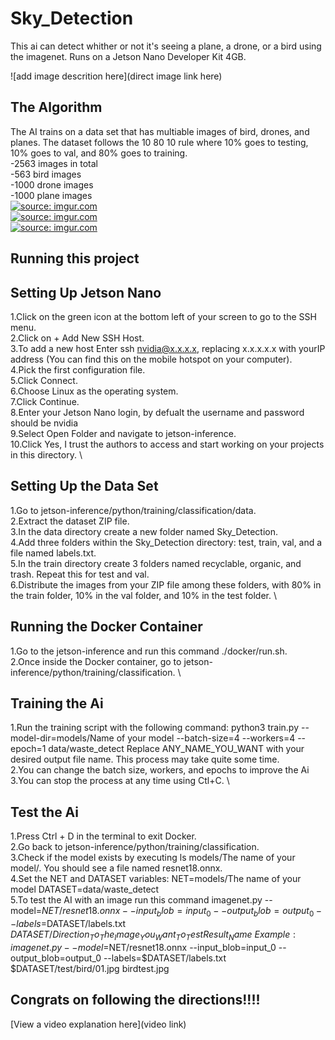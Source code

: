 # Sky_Detection

This ai can detect whither or not it's seeing a plane, a drone, or a bird using the imagenet. Runs on a Jetson Nano Developer Kit 4GB.  

![add image descrition here](direct image link here)

## The Algorithm

The AI trains on a data set that has multiable images of bird, drones, and planes. The dataset follows the 10 80 10 rule where 10% goes to testing, 10% goes to val, and 80% goes to training. \
-2563 images in total \
-563 bird images \
-1000 drone images \
-1000 plane images \
<a href="https://imgur.com/bCg7Hqc"><img src="https://i.imgur.com/bCg7Hqc.jpg" title="source: imgur.com" /></a> \
<a href="https://imgur.com/BoLUj4n"><img src="https://i.imgur.com/BoLUj4n.jpg" title="source: imgur.com" /></a> \
<a href="https://imgur.com/3WjVYcn"><img src="https://i.imgur.com/3WjVYcn.jpg" title="source: imgur.com" /></a>
## Running this project
## Setting Up Jetson Nano
 1.Click on the green icon at the bottom left of your screen to go to the SSH menu. \
 2.Click on + Add New SSH Host. \
 3.To add a new host Enter ssh nvidia@x.x.x.x, replacing x.x.x.x.x with yourIP address (You can find this on the mobile hotspot on your computer). \
 4.Pick the first configuration file. \
 5.Click Connect. \
 6.Choose Linux as the operating system. \
 7.Click Continue. \
 8.Enter your Jetson Nano login, by defualt the username and password should be nvidia \
 9.Select Open Folder and navigate to jetson-inference. \
10.Click Yes, I trust the authors to access and start working on your projects in this directory. \

## Setting Up the Data Set
1.Go to jetson-inference/python/training/classification/data. \
2.Extract the dataset ZIP file. \
3.In the data directory create a new folder named Sky_Detection. \
4.Add three folders within the Sky_Detection directory: test, train, val, and a file named labels.txt. \
5.In the train directory create 3 folders named recyclable, organic, and trash. Repeat this for test and val. \
6.Distribute the images from your ZIP file among these folders, with 80% in the train folder, 10% in the val folder, and 10% in the test folder. \
## Running the Docker Container
1.Go to the jetson-inference and run this command ./docker/run.sh. \
2.Once inside the Docker container, go to jetson-inference/python/training/classification. \
## Training the Ai
1.Run the training script with the following command: python3 train.py --model-dir=models/Name of your model --batch-size=4 --workers=4 --epoch=1 data/waste_detect Replace ANY_NAME_YOU_WANT with your desired output file name. This process may take quite some time. \
2.You can change the batch size, workers, and epochs to improve the Ai \
3.You can stop the process at any time using Ctl+C. \
## Test the Ai
1.Press Ctrl + D in the terminal to exit Docker. \
2.Go back to jetson-inference/python/training/classification. \
3.Check if the model exists by executing ls models/The name of your model/. You should see a file named resnet18.onnx. \
4.Set the NET and DATASET variables: NET=models/The name of your model DATASET=data/waste_detect \
5.To test the AI with an image run this command imagenet.py --model=$NET/resnet18.onnx --input_blob=input_0 --output_blob=output_0 --labels=$DATASET/labels.txt $DATASET/Direction_To_The_Image_You_Want_To_Test Result_Name \
Example:imagenet.py --model=$NET/resnet18.onnx --input_blob=input_0 --output_blob=output_0 --labels=$DATASET/labels.txt $DATASET/test/bird/01.jpg birdtest.jpg 

## Congrats on following the directions!!!!
[View a video explanation here](video link)
